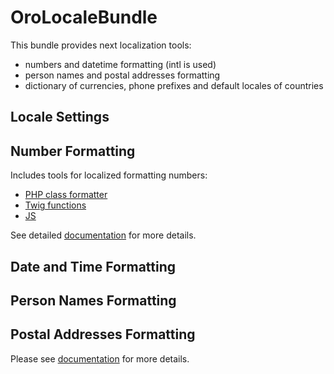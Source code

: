 OroLocaleBundle
===============

This bundle provides next localization tools:
- numbers and datetime formatting (intl is used)
- person names and postal addresses formatting
- dictionary of currencies, phone prefixes and default locales of countries

Locale Settings
---------------

Number Formatting
-----------------

Includes tools for localized formatting numbers:
* [PHP class formatter](./Resources/doc/reference/number-formatting.md#php-number-formatter)
* [Twig functions](./Resources/doc/reference/number-formatting.md#twig)
* [JS](./Resources/doc/reference/number-formatting.md#js)

See detailed [documentation](./Resources/doc/reference/number-formatting.md) for more details.

Date and Time Formatting
------------------------

Person Names Formatting
-----------------------

Postal Addresses Formatting
---------------------------

Please see [documentation](./Resources/doc/index.md) for more details.
